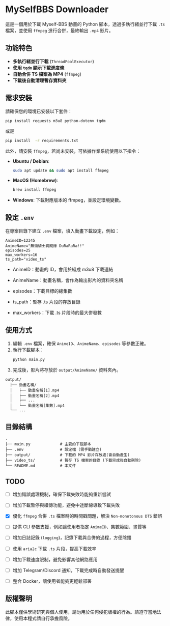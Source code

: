# MySelfBBS Downloader

這是一個用於下載 Myself-BBS 動畫的 Python 腳本，透過多執行緒並行下載 `.ts` 檔案，並使用 `ffmpeg` 進行合併，最終輸出 `.mp4` 影片。

## 功能特色
- **多執行緒並行下載** (`ThreadPoolExecutor`)
- **使用 `tqdm` 顯示下載進度條**
- **自動合併 TS 檔案為 MP4** (`ffmpeg`)
- **下載後自動清理暫存資料夾**

## 需求安裝
請確保您的環境已安裝以下套件：

```bash
pip install requests m3u8 python-dotenv tqdm
```

或是

```bash
pip install  -r requirements.txt
```

此外，請安裝 `ffmpeg`，若尚未安裝，可依據作業系統使用以下指令：
- **Ubuntu / Debian**:
  ```bash
  sudo apt update && sudo apt install ffmpeg
  ```
- **MacOS (Homebrew)**:
  ```bash
  brew install ffmpeg
  ```
- **Windows**:
  下載對應版本的 ffmpeg，並設定環境變數。

## 設定 `.env`
在專案目錄下建立 `.env` 檔案，填入動畫下載設定，例如：

```
AnimeID=12345
AnimeName="無頭騎士異聞錄 DuRaRaRa!!"
episodes=25
max_workers=16
ts_path="video_ts"
```

- AnimeID：動畫的 ID，會用於組成 m3u8 下載連結

- AnimeName：動畫名稱，會作為輸出影片的資料夾名稱

- episodes：下載目標的總集數

- ts_path：暫存 .ts 片段的存放目錄

- max_workers：下載 .ts 片段時的最大併發數

## 使用方式
1. 編輯 `.env` 檔案，確保 `AnimeID`、`AnimeName`、`episodes` 等參數正確。
2. 執行下載腳本：
   ```bash
   python main.py
   ```
3. 完成後，影片將存放於 `output/AnimeName/` 資料夾內。
  ```
  output/
    ├── 動畫名稱/
    │   ├── 動畫名稱[1].mp4
    │   ├── 動畫名稱[2].mp4
    │   ├── ...
    │   └── 動畫名稱[集數].mp4
    └── ...
  ```



## 目錄結構
```
.
├── main.py             # 主要的下載腳本
├── .env                # 設定檔 (需手動建立)
├── output/             # 下載的 MP4 影片存放處(會自動產生)
├── video_ts/           # 暫存 TS 檔案的目錄 (下載完成後自動刪除)
└── README.md           # 本文件
```

## TODO
- [ ] 增加錯誤處理機制，確保下載失敗時能夠重新嘗試
- [ ] 增加下載暫停與續傳功能，避免中途斷線導致下載失敗
- [x] 優化 `ffmpeg` 合併 `.ts` 檔案時的時間戳問題，解決 `Non-monotonous DTS` 錯誤
- [ ] 提供 CLI 參數支援，例如讓使用者指定 `AnimeID`、集數範圍、畫質等
- [ ] 增加日誌記錄 (`logging`)，記錄下載與合併的過程，方便除錯
- [ ] 使用 `aria2c` 下載 `.ts` 片段，提高下載效率
- [ ] 增加下載速度限制，避免影響其他網路應用
- [ ] 增加 Telegram/Discord 通知，下載完成時自動發送提醒
- [ ] 整合 Docker，讓使用者能夠更輕鬆部署


## 版權聲明
此腳本僅供學術研究與個人使用，請勿用於任何侵犯版權的行為。請遵守當地法律，使用本程式請自行承擔風險。

